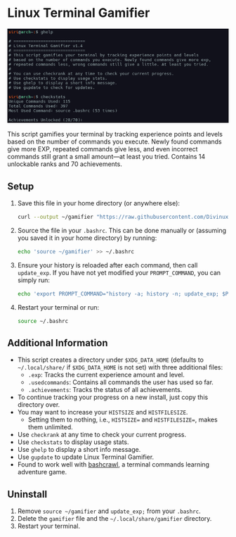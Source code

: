 # Linux Terminal Gamifier

![Description of the image](img/screenshot1.png?)


This script gamifies your terminal by tracking experience points and levels based on the number of commands you execute. Newly found commands give more EXP, repeated commands give less, and even incorrect commands still grant a small amount—at least you tried. Contains 14 unlockable ranks and 70 achievements.

## Setup

1. Save this file in your home directory (or anywhere else):
   ```bash
   curl --output ~/gamifier "https://raw.githubusercontent.com/Divinux/linux-terminal-gamifier/refs/heads/main/gamifier"
   ```
2. Source the file in your `.bashrc`. This can be done manually or (assuming you saved it in your home directory) by running:
   ```bash
   echo 'source ~/gamifier' >> ~/.bashrc
   ```
3. Ensure your history is reloaded after each command, then call `update_exp`. If you have not yet modified your `PROMPT_COMMAND`, you can simply run:
   ```bash
   echo 'export PROMPT_COMMAND="history -a; history -n; update_exp; $PROMPT_COMMAND"' >> ~/.bashrc
   ```
4. Restart your terminal or run:
   ```bash
   source ~/.bashrc
   ```

## Additional Information

- This script creates a directory under `$XDG_DATA_HOME` (defaults to `~/.local/share/` if `$XDG_DATA_HOME` is not set) with three additional files:
  - `.exp`: Tracks the current experience amount and level.
  - `.usedcommands`: Contains all commands the user has used so far.
  - `.achievements`: Tracks the status of all achievements.
- To continue tracking your progress on a new install, just copy this directory over.
- You may want to increase your `HISTSIZE` and `HISTFILESIZE`.
  - Setting them to nothing, i.e., `HISTSIZE=` and `HISTFILESIZE=`, makes them unlimited.
- Use `checkrank` at any time to check your current progress.
- Use `checkstats` to display usage stats.
- Use `ghelp` to display a short info message.
- Use `gupdate` to update Linux Terminal Gamifier.
- Found to work well with [bashcrawl](https://gitlab.com/slackermedia/bashcrawl), a terminal commands learning adventure game.

## Uninstall

1. Remove `source ~/gamifier` and `update_exp;` from your `.bashrc`.
2. Delete the `gamifier` file and the `~/.local/share/gamifier` directory.
3. Restart your terminal.


